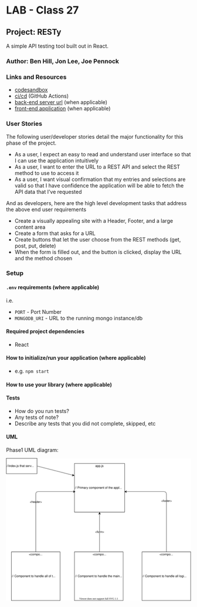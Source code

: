 # LAB - Class 27

## Project: RESTy

A simple API testing tool built out in React.

### Author: Ben Hill, Jon Lee, Joe Pennock

### Links and Resources

- [codesandbox](https://codesandbox.io/live/574qidj?file=/src/app.js)
- [ci/cd](http://xyz.com) (GitHub Actions)
- [back-end server url](http://xyz.com) (when applicable)
- [front-end application](http://xyz.com) (when applicable)

### User Stories

The following user/developer stories detail the major functionality for this phase of the project.

- As a user, I expect an easy to read and understand user interface so that I can use the application intuitively
- As a user, I want to enter the URL to a REST API and select the REST method to use to access it
- As a user, I want visual confirmation that my entries and selections are valid so that I have confidence the application will be able to fetch the API data that I’ve requested

And as developers, here are the high level development tasks that address the above end user requirements

- Create a visually appealing site with a Header, Footer, and a large content area
- Create a form that asks for a URL
- Create buttons that let the user choose from the REST methods (get, post, put, delete)
- When the form is filled out, and the button is clicked, display the URL and the method chosen

### Setup

#### `.env` requirements (where applicable)

i.e.

- `PORT` - Port Number
- `MONGODB_URI` - URL to the running mongo instance/db

#### Required project dependencies

- React

#### How to initialize/run your application (where applicable)

- e.g. `npm start`

#### How to use your library (where applicable)

#### Tests

- How do you run tests?
- Any tests of note?
- Describe any tests that you did not complete, skipped, etc

#### UML
Phase1 UML diagram:

![Basic component structure UML](assets/class-26-RESTy.svg)